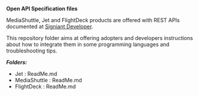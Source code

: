 **Open API Specification files**

MediaShuttle, Jet and FlightDeck products are offered with REST APIs documented at [Signiant Developer](https://developer.signiant.com).

This repository folder aims at offering adopters and developers instructions about how to integrate them in some programming languages and troubleshooting tips.

***Folders:***
<ul>
<li>Jet : ReadMe.md </li>
<li>MediaShuttle : ReadMe.md </li>
<li>FlightDeck : ReadMe.md </li>
</ul>
